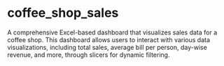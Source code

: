 # coffee_shop_sales
A comprehensive Excel-based dashboard that visualizes sales data for a coffee shop. This dashboard allows users to interact with various data visualizations, including total sales, average bill per person, day-wise revenue, and more, through slicers for dynamic filtering.
